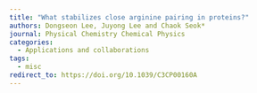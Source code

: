 ```yaml
---
title: "What stabilizes close arginine pairing in proteins?"
authors: Dongseon Lee, Juyong Lee and Chaok Seok*
journal: Physical Chemistry Chemical Physics
categories:
  - Applications and collaborations
tags:
  - misc
redirect_to: https://doi.org/10.1039/C3CP00160A
---
```

